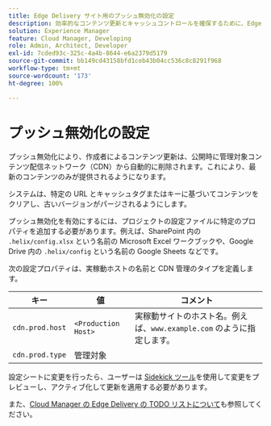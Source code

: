 ```yaml
---
title: Edge Delivery サイト用のプッシュ無効化の設定
description: 効率的なコンテンツ更新とキャッシュコントロールを確保するために、Edge Delivery サイトのプッシュ無効化を設定する方法について説明します。
solution: Experience Manager
feature: Cloud Manager, Developing
role: Admin, Architect, Developer
exl-id: 7cded93c-325c-4a4b-8644-e6a2379d5179
source-git-commit: bb149cd43158bfd1ceb43b04cc536c8c8291f968
workflow-type: tm+mt
source-wordcount: '173'
ht-degree: 100%

---
```


# プッシュ無効化の設定

プッシュ無効化により、作成者によるコンテンツ更新は、公開時に管理対象コンテンツ配信ネットワーク（CDN）から自動的に削除されます。これにより、最新のコンテンツのみが提供されるようになります。

システムは、特定の URL とキャッシュタグまたはキーに基づいてコンテンツをクリアし、古いバージョンがパージされるようにします。

プッシュ無効化を有効にするには、プロジェクトの設定ファイルに特定のプロパティを追加する必要があります。例えば、SharePoint 内の `.helix/config.xlsx` という名前の Microsoft Excel ワークブックや、Google Drive 内の `.helix/config` という名前の Google Sheets などです。

次の設定プロパティは、実稼動ホストの名前と CDN 管理のタイプを定義します。

| キー | 値 | コメント |
| --- | --- | --- |
| `cdn.prod.host` | `<Production Host>` | 実稼動サイトのホスト名。例えば、`www.example.com` のように指定します。 |
| `cdn.prod.type` | 管理対象 |   |

設定シートに変更を行ったら、ユーザーは [Sidekick ツール](https://www.aem.live/docs/sidekick)を使用して変更をプレビューし、アクティブ化して更新を適用する必要があります。

また、[Cloud Manager の Edge Delivery の TODO リストについて](/help/implementing/cloud-manager/edge-delivery/introduction-to-edge-delivery-services.md#ed-todo-list)も参照してください。
